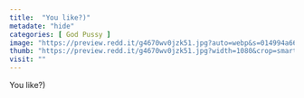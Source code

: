 ```yaml
---
title:  "You like?)"
metadate: "hide"
categories: [ God Pussy ]
image: "https://preview.redd.it/g4670wv0jzk51.jpg?auto=webp&s=014994a66a5d787099976051d86a26740a36ec5a"
thumb: "https://preview.redd.it/g4670wv0jzk51.jpg?width=1080&crop=smart&auto=webp&s=a971809960a35aa0208a99bbb8a50d96bd950d62"
visit: ""
---
```

You like?)

